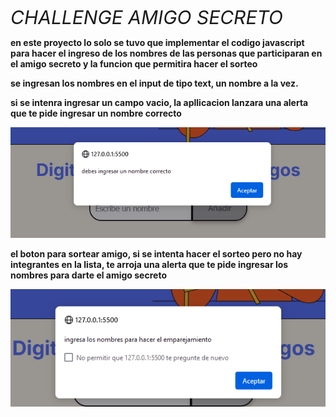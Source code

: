 <em style='font-size: 30px'>CHALLENGE AMIGO SECRETO</em>

<p style='font-weight: bold'>en este proyecto lo solo se tuvo que implementar el codigo javascript para hacer el ingreso de los nombres de las personas que participaran en el amigo secreto y la funcion que permitira hacer el sorteo</p>

<p style='font-weight: bold'>se ingresan los nombres en el input de tipo text, un nombre a la vez.</p>

<p style='font-weight: bold'>si se intenra ingresar un campo vacio, la apllicacion lanzara una alerta que te pide ingresar un nombre correcto</p>

<img src="./assets/Captura.PNG"/>



<p style='font-weight: bold'>el boton para sortear amigo, si se intenta hacer el sorteo pero no hay integrantes en la lista, te arroja una alerta que te pide ingresar los nombres para darte el amigo secreto</p>


<img src='./assets/sortear.PNG'/>